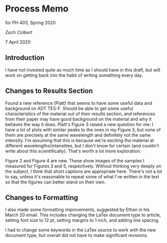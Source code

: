 # Process Memo
for PH 403, Spring 2020

_Zach Colbert_

7 April 2020

## Introduction
I have not invested quite as much time as I should have in this draft, but will work on getting back into the habit of writing something every day.

## Changes to Results Section
Found a new reference (Platt) that seems to have some useful data and background on ADT TES-F. Should be able to get some useful characteristics of the material out of their results section, and references from their paper may have good background on the material and why it behaves the way it does. Platt's Figure 3 raised a new question for me: I have a lot of plots with similar peaks to the ones in my Figure 3, but none of them are precisely at the same wavelength and definitely not the same intensity. I'm assuming that this is because we're exciting the material at different wavelengths/intensities, but I don't know for certain (and couldn't write about this scientifically). That's worth a lot more exploration.

Figure 2 and Figure 4 are new. These show images of the samples I measured for Figures 3 and 5, respectively. Without thinking very deeply on the subject, I think that short captions are appropriate here. There's not a lot to say, unless it's reasonable to repeat some of what I've written in the text so that the figures can better stand on their own.

## Changes to Formatting
I also made some formatting improvements, suggested by Ethan in his March 20 email. This includes changing the LaTex document type to article, setting font size to 12 pt, setting margins to 1 inch, and adding line spacing. 

I had to change some keywords in the LaTex source to work with the new document type, but overall did not have to make significant revisions.
